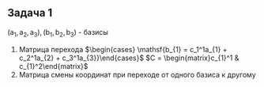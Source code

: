 ## Задача 1
$\mathsf{(a_{1}, a_{2}, a_{3}) , (b_1, b_{2}, b_{3})}$ - базисы
1. Матрица перехода
		$\begin{cases} \mathsf{b_{1} = c_1^1a_{1} + c_2^1a_{2} + c_3^1a_{3}}\end{cases}$
		$C = \begin{matrix}c_{1}^1 & c_{1}^2\end{matrix}$
1. Матрица смены координат при переходе от одного базиса к другому
